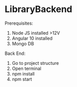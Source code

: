 # LibraryBackend

Prerequisites:
1. Node JS installed >12V
2. Angular 10 installed
3. Mongo DB

Back End:
1. Go to project structure
2. Open terminal
3. npm install
4. npm start
